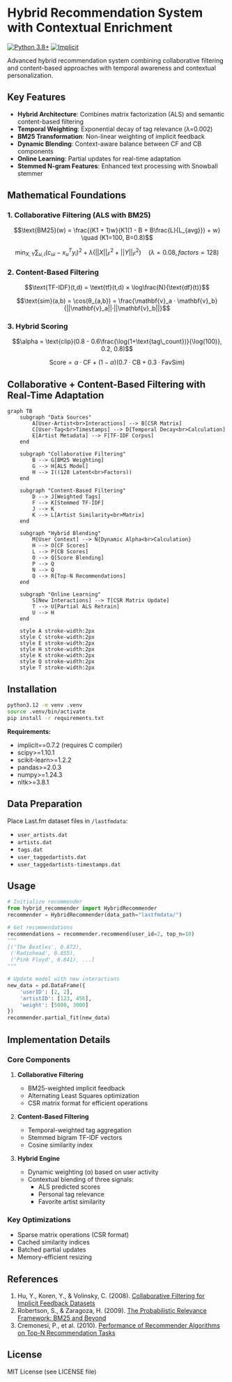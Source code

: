 # Hybrid Recommendation System with Contextual Enrichment

[![Python 3.8+](https://img.shields.io/badge/python-3.8%2B-blue.svg)](https://www.python.org/downloads/)
[![Implicit](https://img.shields.io/badge/implicit-0.7.2-red.svg)](https://github.com/benfred/implicit)

Advanced hybrid recommendation system combining collaborative filtering and content-based approaches with temporal awareness and contextual personalization.

## Key Features

- **Hybrid Architecture**: Combines matrix factorization (ALS) and semantic content-based filtering
- **Temporal Weighting**: Exponential decay of tag relevance (λ=0.002)
- **BM25 Transformation**: Non-linear weighting of implicit feedback
- **Dynamic Blending**: Context-aware balance between CF and CB components
- **Online Learning**: Partial updates for real-time adaptation
- **Stemmed N-gram Features**: Enhanced text processing with Snowball stemmer

## Mathematical Foundations

### 1. Collaborative Filtering (ALS with BM25)
```math
\text{BM25}(w) = \frac{(K1 + 1)w}{K1(1 - B + B\frac{L}{L_{avg}}) + w} \quad (K1=100, B=0.8)
```
```math
\min_{X,Y} \sum_{u,i} (c_{ui} - x_u^Ty_i)^2 + λ(||X||^2_F + ||Y||^2_F) \quad (λ=0.08, factors=128)
```

### 2. Content-Based Filtering
```math
\text{TF-IDF}(t,d) = \text{tf}(t,d) × \log\frac{N}{\text{df}(t)}
```
```math
\text{sim}(a,b) = \cos(θ_{a,b}) = \frac{\mathbf{v}_a · \mathbf{v}_b}{||\mathbf{v}_a||·||\mathbf{v}_b||}
```

### 3. Hybrid Scoring
```math
\alpha = \text{clip}(0.8 - 0.6\frac{\log(1+\text{tag\_count})}{\log(100)}, 0.2, 0.8)
```
```math
\text{Score} = \alpha·\text{CF} + (1-\alpha)(0.7·\text{CB} + 0.3·\text{FavSim})
```


## Collaborative + Content-Based Filtering with Real-Time Adaptation
```mermaid
graph TB
    subgraph "Data Sources"
        A[User-Artist<br>Interactions] --> B[CSR Matrix]
        C[User-Tag<br>Timestamps] --> D[Temporal Decay<br>Calculation]
        E[Artist Metadata] --> F[TF-IDF Corpus]
    end

    subgraph "Collaborative Filtering"
        B --> G[BM25 Weighting]
        G --> H[ALS Model]
        H --> I((128 Latent<br>Factors))
    end

    subgraph "Content-Based Filtering"
        D --> J[Weighted Tags]
        F --> K[Stemmed TF-IDF]
        J --> K
        K --> L[Artist Similarity<br>Matrix]
    end

    subgraph "Hybrid Blending"
        M[User Context] --> N{Dynamic Alpha<br>Calculation}
        H --> O[CF Scores]
        L --> P[CB Scores]
        O --> Q[Score Blending]
        P --> Q
        N --> Q
        Q --> R[Top-N Recommendations]
    end

    subgraph "Online Learning"
        S[New Interactions] --> T[CSR Matrix Update]
        T --> U[Partial ALS Retrain]
        U --> H
    end

    style A stroke-width:2px
    style C stroke-width:2px
    style E stroke-width:2px
    style H stroke-width:2px
    style K stroke-width:2px
    style Q stroke-width:2px
    style T stroke-width:2px
```


## Installation

```bash
python3.12 -m venv .venv
source .venv/bin/activate
pip install -r requirements.txt
```

**Requirements:**
- implicit==0.7.2 (requires C compiler)
- scipy>=1.10.1
- scikit-learn>=1.2.2
- pandas>=2.0.3
- numpy>=1.24.3
- nltk>=3.8.1

## Data Preparation

Place Last.fm dataset files in `/lastfmdata`:
- `user_artists.dat`
- `artists.dat`
- `tags.dat`
- `user_taggedartists.dat`
- `user_taggedartists-timestamps.dat`

## Usage

```python
# Initialize recommender
from hybrid_recommender import HybridRecommender
recommender = HybridRecommender(data_path="lastfmdata/")

# Get recommendations
recommendations = recommender.recommend(user_id=2, top_n=10)
"""
[('The Beatles', 0.872),
 ('Radiohead', 0.855),
 ('Pink Floyd', 0.841), ...]
"""

# Update model with new interactions
new_data = pd.DataFrame({
    'userID': [2, 2],
    'artistID': [123, 456],
    'weight': [5000, 3000]
})
recommender.partial_fit(new_data)
```

## Implementation Details

### Core Components
1. **Collaborative Filtering**
   - BM25-weighted implicit feedback
   - Alternating Least Squares optimization
   - CSR matrix format for efficient operations

2. **Content-Based Filtering**
   - Temporal-weighted tag aggregation
   - Stemmed bigram TF-IDF vectors
   - Cosine similarity index

3. **Hybrid Engine**
   - Dynamic weighting (α) based on user activity
   - Contextual blending of three signals:
     - ALS predicted scores
     - Personal tag relevance
     - Favorite artist similarity

### Key Optimizations
- Sparse matrix operations (CSR format)
- Cached similarity indices
- Batched partial updates
- Memory-efficient resizing

## References

1. Hu, Y., Koren, Y., & Volinsky, C. (2008). [Collaborative Filtering for Implicit Feedback Datasets](https://ieeexplore.ieee.org/document/4781121)
2. Robertson, S., & Zaragoza, H. (2009). [The Probabilistic Relevance Framework: BM25 and Beyond](https://dl.acm.org/doi/10.1561/1500000019)
3. Cremonesi, P., et al. (2010). [Performance of Recommender Algorithms on Top-N Recommendation Tasks](https://dl.acm.org/doi/10.1145/1864708.1864721)

## License
MIT License (see LICENSE file)

